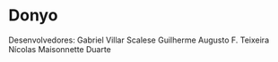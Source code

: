 # Donyo

Desenvolvedores: Gabriel Villar Scalese
                 Guilherme Augusto F. Teixeira
                 Nícolas Maisonnette Duarte
